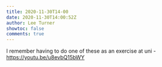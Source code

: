 ```yaml
---
title: 2020-11-30T14-00
date: 2020-11-30T14:00:52Z
author: Lee Turner
showtoc: false
comments: true
---
```


I remember having to do one of these as an exercise at uni - https://youtu.be/u8evbQ15bWY

